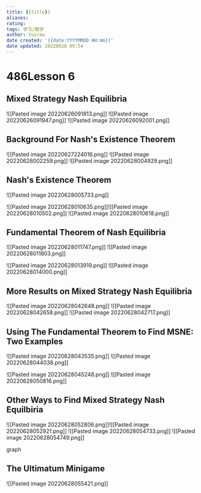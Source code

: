 ```yaml
---
title: {{title}}
aliases: 
rating:
tags: 学习/数学
author: tusrau
date created: '{{date:YYYYMMDD HH:mm}}'
date updated: 20220628 05:54
---
```


# 486Lesson 6

## **Mixed Strategy Nash Equilibria**

![[Pasted image 20220626091813.png]]
![[Pasted image 20220626091947.png]]
![[Pasted image 20220626092001.png]]

## **Background For Nash's Existence Theorem**

![[Pasted image 20220627224016.png]]
![[Pasted image 20220628002259.png]]
![[Pasted image 20220628004929.png]]

## **Nash's Existence Theorem**

![[Pasted image 20220628005733.png]]

![[Pasted image 20220628010635.png]]![[Pasted image 20220628010502.png]]
![[Pasted image 20220628010618.png]]

## **Fundamental Theorem of Nash Equilibria**

![[Pasted image 20220628011747.png]]
![[Pasted image 20220628011803.png]]

![[Pasted image 20220628013919.png]]
![[Pasted image 20220628014000.png]]

## **More Results on Mixed Strategy Nash Equilibria**

![[Pasted image 20220628042648.png]]
![[Pasted image 20220628042658.png]]
![[Pasted image 20220628042717.png]]

## **Using The Fundamental Theorem to Find MSNE: Two Examples**

![[Pasted image 20220628043535.png]]
![[Pasted image 20220628044038.png]]

![[Pasted image 20220628045248.png]]
![[Pasted image 20220628050816.png]]

## **Other Ways to Find Mixed Strategy Nash Equilbiria**

![[Pasted image 20220628052806.png]]![[Pasted image 20220628052921.png]]
![[Pasted image 20220628054733.png]]
![[Pasted image 20220628054749.png]]

graph

## **The Ultimatum Minigame**

![[Pasted image 20220628055421.png]]

